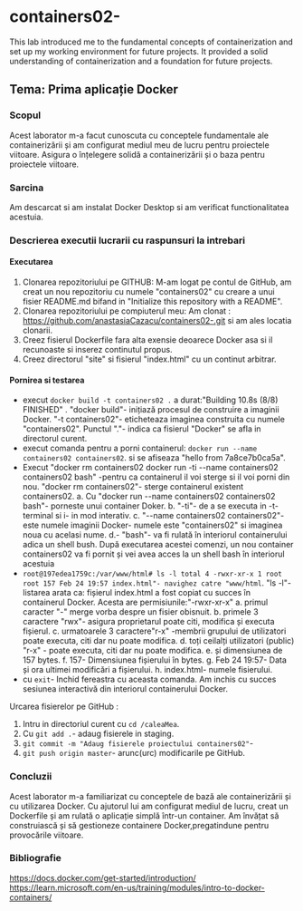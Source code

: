 # containers02-

This lab introduced me to the fundamental concepts of containerization and set up my working environment for future projects. It provided a solid understanding of containerization and a foundation for future projects.

## Tema: Prima aplicație Docker

### Scopul

Acest laborator m-a facut cunoscuta cu conceptele fundamentale ale containerizării și am configurat mediul meu de lucru pentru proiectele viitoare. Asigura o înțelegere solidă a containerizării și o baza pentru proiectele viitoare.

### Sarcina

Am descarcat si am instalat Docker Desktop si am verificat functionalitatea acestuia.

### Descrierea executii lucrarii cu raspunsuri la intrebari

#### Executarea

1. Clonarea repozitoriului pe GITHUB: M-am logat pe contul de GitHub, am creat un nou repozitoriu cu numele "containers02" cu creare a unui fisier README.md bifand in "Initialize this repository with a README".
2. Clonarea repozitoriului pe compiuterul meu: Am clonat : <https://github.com/anastasiaCazacu/containers02-.git> si am ales locatia clonarii.
3. Creez fisierul Dockerfile fara alta exensie deoarece Docker asa si il recunoaste si inserez continutul propus.
4. Creez directorul "site" si fisierul "index.html" cu un continut arbitrar.

#### Pornirea si testarea

- execut `docker build -t containers02 .` a durat:"Building 10.8s (8/8) FINISHED" . "docker build"- inițiază procesul de construire a imaginii Docker. "-t containers02"- eticheteaza imaginea construita cu numele "containers02". Punctul "."- indica ca fisierul "Docker" se afla in directorul curent.
- execut comanda pentru a porni containerul: `docker run --name containers02 containers02`. si se afiseaza "hello from 7a8ce7b0ca5a".
- Execut "docker rm containers02
docker run -ti --name containers02 containers02 bash" -pentru ca containerul il voi sterge si il voi porni din nou. "docker rm containers02"- sterge containerul existent containers02.
    a. Cu "docker run  --name containers02 containers02 bash"- porneste unui container Doker.
    b. "-ti"- de a se executa in -t- terminal si i- in mod interativ.
    c. "--name containers02 containers02"- este numele imaginii Docker- numele este "containers02" si imaginea noua cu acelasi nume.
    d.- "bash"- va fi rulată în interiorul containerului adica un shell bush. După executarea acestei comenzi, un nou container containers02 va fi pornit și vei avea acces la un shell bash în interiorul acestuia
- `root@197edea1759c:/var/www/html# ls -l
total 4
-rwxr-xr-x 1 root root 157 Feb 24 19:57 index.html"- navighez catre "www/html`. "ls -l"- listarea arata ca: fișierul index.html a fost copiat cu succes în containerul Docker. Acesta are permisiunile:"-rwxr-xr-x"
    a. primul caracter "-" merge vorba despre un fisier obisnuit.
    b. primele 3 caractere "rwx"- asigura proprietarul poate citi, modifica și executa fișierul.
    c. urmatoarele 3 caractere"r-x" -membrii grupului de utilizatori poate executa, citi dar nu poate modifica.
    d. toți ceilalți utilizatori (public) "r-x" - poate executa, citi dar nu poate modifica.
    e. și dimensiunea de 157 bytes.
    f. 157- Dimensiunea fișierului în bytes.
    g. Feb 24 19:57- Data și ora ultimei modificări a fișierului.
    h. index.html- numele fisierului.
- cu `exit`- Inchid fereastra cu aceasta comanda. Am inchis cu succes sesiunea interactivă din interiorul containerului Docker.

Urcarea fisierelor pe GitHub :

1. Intru in directoriul curent cu `cd /caleaMea`.
2. Cu `git add .`- adaug fisierele in staging.
3. `git commit -m "Adaug fisierele proiectului containers02"`-
4. `git push origin master`- arunc(urc) modificarile pe GitHub.

### Concluzii

Acest laborator m-a familiarizat cu conceptele de bază ale containerizării și cu utilizarea Docker. Cu ajutorul lui am configurat mediul de lucru, creat un Dockerfile și am rulată o aplicație simplă într-un container. Am învățat să construiască și să gestioneze containere Docker,pregatindune pentru provocările viitoare.

### Bibliografie

<https://docs.docker.com/get-started/introduction/>
<https://learn.microsoft.com/en-us/training/modules/intro-to-docker-containers/>
